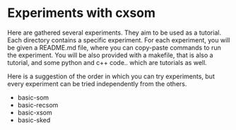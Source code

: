 # Experiments with cxsom

Here are gathered several experiments. They aim to be used as a tutorial. Each directory contains a specific experiment. For each experiment, you will be given a README.md file, where you can copy-paste commands to run the experiment. You will be also provided with a makefile, that is also a tutorial, and some python and c++ code.. which are tutorials as well.

Here is a suggestion of the order in which you can try experiments, but every experiment can be tried independently from the others.

- basic-som
- basic-recsom
- basic-xsom
- basic-sked
